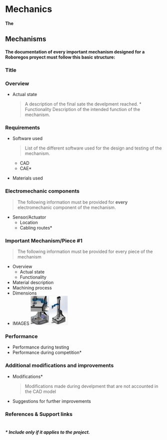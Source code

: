 # Mechanics
#### The 
## Mechanisms
#### The documentation of every important mechanism designed for a Roboregos proyect must follow this basic structure:
###  Title    
### Overview
   * Actual state
      >A description of the final sate the develpment reached.
    * Functionality
      > Description of the intended function of the mechanism.

### Requirements
*  Software used
	> List of the different software used for the design and testing of the mechanism.


	*	CAD
	*	CAE*
*  Materials used

### Electromechanic components
>The following information must be provided for **every** electromechanic component of the mechanism. 
* Sensor/Actuator
	* Location
	* Cabling routes*

### Important Mechanism/Piece #1
> The following information must be provided for every piece of the mechanism
*  Overview
	*  Actual state 
	*  Functionality
* Material description
*  Machining process   
*  Dimensions
*  IMAGES
    <img src='./images/robot.PNG' width='120' />

### Performance
*  Performance during testing
*  Performance during competition*
### Additional modifications and improvements
* Modifications*
	>Modifications made during develpment that are not accounted in the CAD model
*  Suggestions for further improvements
### References & Support links
#
##### * Include only if it applies to the project.

